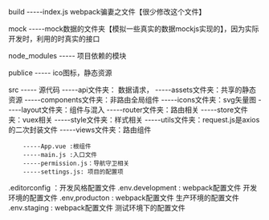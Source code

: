build
    -----index.js webpack骗妻之文件【很少修改这个文件】

mock
    -----mock数据的文件夹【模拟一些真实的数据mockjs实现的】，因为实际开发时，利用的时真实的接口

node_modules 
    ----- 项目依赖的模块

publice 
    ----- ico图标，静态资源

src
    ----- 源代码
        -----api文件夹： 数据请求，
        -----assets文件夹：共享的静态资源
        -----components文件夹：非路由全局组件
        -----icons文件夹：svg矢量图
        -----layout文件夹：组件与混入
        -----router文件夹：路由相关
        -----store文件夹：vuex相关
        -----style文件夹：样式相关
        -----utils文件夹：request.js是axios的二次封装文件
        -----views文件夹：路由组件

        -----App.vue :根组件
        -----main.js :入口文件
        -----permission.js：导航守卫相关
        -----settings.js: 项目的配置项

.editorconfig  ：开发风格配置文件
.env.development : webpack配置文件 开发环境的配置文件
.env,producton  : webpack配置文件 生产环境的配置文件
.env.staging  : webpack配置文件 测试环境下的配置文件
